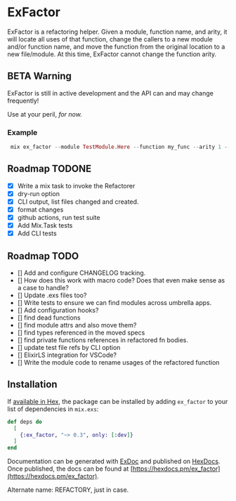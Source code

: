 # ExFactor

ExFactor is a refactoring helper. Given a module, function name, and arity, it will locate all uses of
that function, change the callers to a new module and/or function name, and move the function from the original location
to a new file/module. At this time, ExFactor cannot change the function arity.

## BETA Warning

ExFactor is still in active development and the API can and may change frequently!

Use at your peril, _for now._

### Example
```elixir
 mix ex_factor --module TestModule.Here --function my_func --arity 1 --target NewModule.Test
```

## Roadmap TODONE
  - [X] Write a mix task to invoke the Refactorer
  - [X] dry-run option
  - [X] CLI output, list files changed and created.
  - [X] format changes
  - [X] github actions, run test suite
  - [X] Add Mix.Task tests
  - [X] Add CLI tests

## Roadmap TODO

  - [] Add and configure CHANGELOG tracking.
  - [] How does this work with macro code? Does that even make sense as a case to handle?
  - [] Update .exs files too?
  - [] Write tests to ensure we can find modules across umbrella apps.
  - [] Add configuration hooks?
  - [] find dead functions
  - [] find module attrs and also move them?
  - [] find types referenced in the moved specs
  - [] find private functions references in refactored fn bodies.
  - [] update test file refs by CLI option
  - [] ElixirLS integration for VSCode?
  - [] Write the module code to rename usages of the refactored function

## Installation

If [available in Hex](https://hex.pm/docs/publish), the package can be installed
by adding `ex_factor` to your list of dependencies in `mix.exs`:

```elixir
def deps do
  [
    {:ex_factor, "~> 0.3", only: [:dev]}
  ]
end
```

Documentation can be generated with [ExDoc](https://github.com/elixir-lang/ex_doc)
and published on [HexDocs](https://hexdocs.pm). Once published, the docs can
be found at [https://hexdocs.pm/ex_factor](https://hexdocs.pm/ex_factor).

Alternate name:
  REFACTORY, just in case.